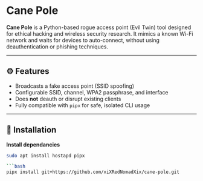 # Cane Pole

**Cane Pole** is a Python-based rogue access point (Evil Twin) tool designed for ethical hacking and wireless security research. It mimics a known Wi-Fi network and waits for devices to auto-connect, without using deauthentication or phishing techniques.

---

## ⚙️ Features

- Broadcasts a fake access point (SSID spoofing)
- Configurable SSID, channel, WPA2 passphrase, and interface
- Does **not** deauth or disrupt existing clients
- Fully compatible with `pipx` for safe, isolated CLI usage

---

## 🚀 Installation
**Install dependancies**
```bash
sudo apt install hostapd pipx

```bash
pipx install git+https://github.com/xiXRedNomadXix/cane-pole.git
